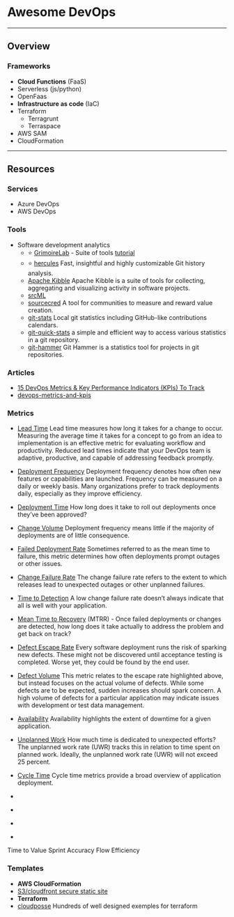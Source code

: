 # Awesome DevOps

------------------------------------------------------------------------------------------

## Overview


### Frameworks

* __Cloud Functions__ (FaaS)  
 * Serverless (js/python)
 * OpenFaas
* __Infrastructure as code__ (IaC)  
 * Terraform
   * Terragrunt
   * Terraspace
 * AWS SAM
 * CloudFormation


------------------------------------------------------------------------------------------

## Resources

### Services

* Azure DevOps
* AWS DevOps

### Tools

* Software development analytics
  * :star: [GrimoireLab](https://chaoss.github.io/grimoirelab/) - Suite of tools [tutorial](https://chaoss.github.io/grimoirelab-tutorial/)
  * :star: [hercules]( https://github.com/src-d/hercules]) Fast, insightful and highly customizable Git history analysis.
  * [Apache Kibble](https://kibble.apache.org/) Apache Kibble is a suite of tools for collecting, aggregating and visualizing activity in software projects.
  * [srcML](https://www.srcml.org/)
  * [sourcecred](https://sourcecred.io/) A tool for communities to measure and reward value creation.
  * [git-stats](https://github.com/IonicaBizau/git-stats) Local git statistics including GitHub-like contributions calendars.
  * [git-quick-stats](https://github.com/arzzen/git-quick-stats) a simple and efficient way to access various statistics in a git repository.
  * [git-hammer](https://github.com/asharov/git-hammer) Git Hammer is a statistics tool for projects in git repositories.

### Articles

* [15 DevOps Metrics & Key Performance Indicators (KPIs) To Track](https://phoenixnap.com/blog/devops-metrics-kpis)
* [devops-metrics-and-kpis](https://www.appdynamics.com/topics/devops-metrics-and-kpis#~8-devops-resources)

### Metrics

* [Lead Time]() Lead time measures how long it takes for a change to occur. <br/> Measuring the average time it takes for a concept to go from an idea to implementation is an effective metric for evaluating workflow and productivity. Reduced lead times indicate that your DevOps team is adaptive, productive, and capable of addressing feedback promptly.
* [Deployment Frequency]() Deployment frequency denotes how often new features or capabilities are launched. Frequency can be measured on a daily or weekly basis. Many organizations prefer to track deployments daily, especially as they improve efficiency.
* [Deployment Time]() How long does it take to roll out deployments once they’ve been approved?
* [Change Volume]() Deployment frequency means little if the majority of deployments are of little consequence.
* [Failed Deployment Rate]() Sometimes referred to as the mean time to failure, this metric determines how often deployments prompt outages or other issues.
* [Change Failure Rate]() The change failure rate refers to the extent to which releases lead to unexpected outages or other unplanned failures.
* [Time to Detection]() A low change failure rate doesn’t always indicate that all is well with your application.
* [Mean Time to Recovery]() (MTRR) - Once failed deployments or changes are detected, how long does it take actually to address the problem and get back on track?

* [Defect Escape Rate]() Every software deployment runs the risk of sparking new defects. These might not be discovered until acceptance testing is completed. Worse yet, they could be found by the end user.
* [Defect Volume]() This metric relates to the escape rate highlighted above, but instead focuses on the actual volume of defects. While some defects are to be expected, sudden increases should spark concern. A high volume of defects for a particular application may indicate issues with development or test data management.
* [Availability]() Availability highlights the extent of downtime for a given application.
* [Unplanned Work]() How much time is dedicated to unexpected efforts? The unplanned work rate (UWR) tracks this in relation to time spent on planned work. Ideally, the unplanned work rate (UWR) will not exceed 25 percent.
* [Cycle Time]() Cycle time metrics provide a broad overview of application deployment.
* []()
* []()
* []()
* []()

Time to Value
Sprint Accuracy
Flow Efficiency


### Templates
* __AWS CloudFormation__
 * [S3/cloudfront secure static site](https://github.com/aws-samples/amazon-cloudfront-secure-static-site)
* __Terraform__
 * [cloudposse](https://github.com/cloudposse) Hundreds of well designed exemples for terraform




